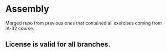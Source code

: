 # Assembly

Merged repo from previous ones that contained all exercises coming from IA-32 course.

## License is valid for all branches.
